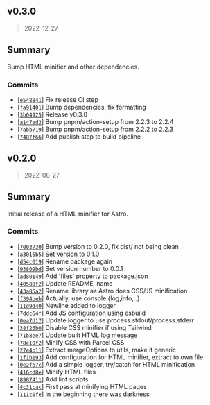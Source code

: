 ## v0.3.0
> 2022-12-27

## Summary

Bump HTML minifier and other dependencies.

### Commits
- [[`e548841`](https://github.com/sondr3/astro-html-minifier)] Fix release CI step
- [[`fa91401`](https://github.com/sondr3/astro-html-minifier)] Bump dependencies, fix formatting
- [[`3b04925`](https://github.com/sondr3/astro-html-minifier)] Release v0.3.0
- [[`a147ed3`](https://github.com/sondr3/astro-html-minifier)] Bump pnpm/action-setup from 2.2.3 to 2.2.4
- [[`7abb719`](https://github.com/sondr3/astro-html-minifier)] Bump pnpm/action-setup from 2.2.2 to 2.2.3
- [[`7487f66`](https://github.com/sondr3/astro-html-minifier)] Add publish step to build pipeline

## v0.2.0

> 2022-08-27

## Summary

Initial release of a HTML minifier for Astro.

### Commits

- [[`7003730`](https://github.com/sondr3/astro-html-minifier)] Bump version to 0.2.0, fix dist/ not being clean
- [[`a3016b5`](https://github.com/sondr3/astro-html-minifier)] Set version to 0.1.0
- [[`d54c019`](https://github.com/sondr3/astro-html-minifier)] Rename package again
- [[`93809bd`](https://github.com/sondr3/astro-html-minifier)] Set version number to 0.0.1
- [[`ad80149`](https://github.com/sondr3/astro-html-minifier)] Add 'files' property to package.json
- [[`40580f2`](https://github.com/sondr3/astro-html-minifier)] Update README, name
- [[`43a85a2`](https://github.com/sondr3/astro-html-minifier)] Rename library as Astro does CSS/JS minification
- [[`f394beb`](https://github.com/sondr3/astro-html-minifier)] Actually, use console.{log,info,..}
- [[`11d9d40`](https://github.com/sondr3/astro-html-minifier)] Newline added to logger
- [[`7ddc64f`](https://github.com/sondr3/astro-html-minifier)] Add JS configuration using esbuild
- [[`0ea7d17`](https://github.com/sondr3/astro-html-minifier)] Update logger to use process.stdout/process.stderr
- [[`38f26b0`](https://github.com/sondr3/astro-html-minifier)] Disable CSS minifier if using Tailwind
- [[`71b8ee7`](https://github.com/sondr3/astro-html-minifier)] Update built HTML log message
- [[`78e10f2`](https://github.com/sondr3/astro-html-minifier)] Minify CSS with Parcel CSS
- [[`27e4b11`](https://github.com/sondr3/astro-html-minifier)] Extract mergeOptions to utils, make it generic
- [[`1f1b193`](https://github.com/sondr3/astro-html-minifier)] Add configuration for HTML minifier, extract to own file
- [[`0e2fb7c`](https://github.com/sondr3/astro-html-minifier)] Add a simple logger, try/catch for HTML minification
- [[`416cd8e`](https://github.com/sondr3/astro-html-minifier)] Minify HTML files
- [[`8907411`](https://github.com/sondr3/astro-html-minifier)] Add lint scripts
- [[`4c31cac`](https://github.com/sondr3/astro-html-minifier)] First pass at minifying HTML pages
- [[`111c5fe`](https://github.com/sondr3/astro-html-minifier)] In the beginning there was darkness
